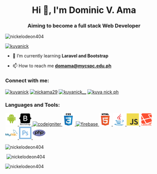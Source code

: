 <h1 align="center">Hi 👋, I'm Dominic V. Ama</h1>
<h3 align="center">Aiming to become a full stack Web Developer</h3>

<p align="left"> <img src="https://komarev.com/ghpvc/?username=nickelodeon404&label=Profile%20views&color=0e75b6&style=flat" alt="nickelodeon404" /> </p>

<p align="left"> <a href="https://twitter.com/kuyanick" target="blank"><img src="https://img.shields.io/twitter/follow/kuyanick?logo=twitter&style=for-the-badge" alt="kuyanick" /></a> </p>

- 🌱 I’m currently learning **Laravel and Bootstrap**

- 📫 How to reach me **domama@mycspc.edu.ph**

<h3 align="left">Connect with me:</h3>
<p align="left">
<a href="https://twitter.com/kuyanick" target="blank"><img align="center" src="https://raw.githubusercontent.com/rahuldkjain/github-profile-readme-generator/master/src/images/icons/Social/twitter.svg" alt="kuyanick" height="30" width="40" /></a>
<a href="https://fb.com/nickama29" target="blank"><img align="center" src="https://raw.githubusercontent.com/rahuldkjain/github-profile-readme-generator/master/src/images/icons/Social/facebook.svg" alt="nickama29" height="30" width="40" /></a>
<a href="https://instagram.com/kuyanick__" target="blank"><img align="center" src="https://raw.githubusercontent.com/rahuldkjain/github-profile-readme-generator/master/src/images/icons/Social/instagram.svg" alt="kuyanick__" height="30" width="40" /></a>
<a href="https://www.youtube.com/c/kuya nick ph" target="blank"><img align="center" src="https://raw.githubusercontent.com/rahuldkjain/github-profile-readme-generator/master/src/images/icons/Social/youtube.svg" alt="kuya nick ph" height="30" width="40" /></a>
</p>

<h3 align="left">Languages and Tools:</h3>
<p align="left"> <a href="https://developer.android.com" target="_blank" rel="noreferrer"> <img src="https://raw.githubusercontent.com/devicons/devicon/master/icons/android/android-original-wordmark.svg" alt="android" width="40" height="40"/> </a> <a href="https://getbootstrap.com" target="_blank" rel="noreferrer"> <img src="https://raw.githubusercontent.com/devicons/devicon/master/icons/bootstrap/bootstrap-plain-wordmark.svg" alt="bootstrap" width="40" height="40"/> </a> <a href="https://codeigniter.com" target="_blank" rel="noreferrer"> <img src="https://cdn.worldvectorlogo.com/logos/codeigniter.svg" alt="codeigniter" width="40" height="40"/> </a> <a href="https://www.w3schools.com/css/" target="_blank" rel="noreferrer"> <img src="https://raw.githubusercontent.com/devicons/devicon/master/icons/css3/css3-original-wordmark.svg" alt="css3" width="40" height="40"/> </a> <a href="https://firebase.google.com/" target="_blank" rel="noreferrer"> <img src="https://www.vectorlogo.zone/logos/firebase/firebase-icon.svg" alt="firebase" width="40" height="40"/> </a> <a href="https://www.w3.org/html/" target="_blank" rel="noreferrer"> <img src="https://raw.githubusercontent.com/devicons/devicon/master/icons/html5/html5-original-wordmark.svg" alt="html5" width="40" height="40"/> </a> <a href="https://www.java.com" target="_blank" rel="noreferrer"> <img src="https://raw.githubusercontent.com/devicons/devicon/master/icons/java/java-original.svg" alt="java" width="40" height="40"/> </a> <a href="https://developer.mozilla.org/en-US/docs/Web/JavaScript" target="_blank" rel="noreferrer"> <img src="https://raw.githubusercontent.com/devicons/devicon/master/icons/javascript/javascript-original.svg" alt="javascript" width="40" height="40"/> </a> <a href="https://laravel.com/" target="_blank" rel="noreferrer"> <img src="https://raw.githubusercontent.com/devicons/devicon/master/icons/laravel/laravel-plain-wordmark.svg" alt="laravel" width="40" height="40"/> </a> <a href="https://www.mysql.com/" target="_blank" rel="noreferrer"> <img src="https://raw.githubusercontent.com/devicons/devicon/master/icons/mysql/mysql-original-wordmark.svg" alt="mysql" width="40" height="40"/> </a> <a href="https://www.photoshop.com/en" target="_blank" rel="noreferrer"> <img src="https://raw.githubusercontent.com/devicons/devicon/master/icons/photoshop/photoshop-line.svg" alt="photoshop" width="40" height="40"/> </a> <a href="https://www.php.net" target="_blank" rel="noreferrer"> <img src="https://raw.githubusercontent.com/devicons/devicon/master/icons/php/php-original.svg" alt="php" width="40" height="40"/> </a> </p>

<p style="display: flex;"><img align="left" src="https://github-readme-stats.vercel.app/api/top-langs?username=nickelodeon404&show_icons=true&locale=en&layout=compact" alt="nickelodeon404" /></p>
<p style="display: flex;">&nbsp;<img align="center" src="https://github-readme-stats.vercel.app/api?username=nickelodeon404&show_icons=true&locale=en" alt="nickelodeon404" /></p>
<p style="display: flex;"><img align="center" src="https://github-readme-streak-stats.herokuapp.com/?user=nickelodeon404&" alt="nickelodeon404" /></p>



